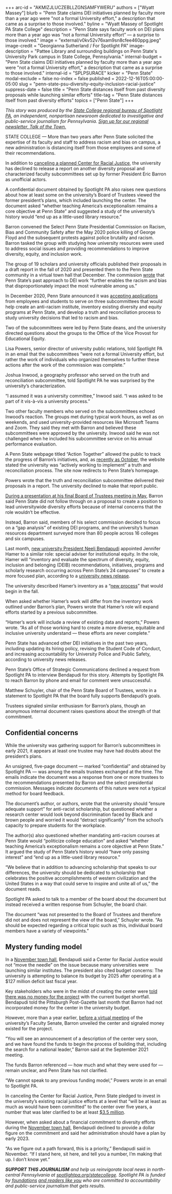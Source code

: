+++
arc-id = "AKMIZJLUCZEBLLZGNSAMFYWERU"
authors = ["Wyatt Massey"]
blurb = "Penn State claims DEI initiatives planned by faculty more than a year ago were \"not a formal University effort,\" a description that came as a surprise to those involved."
byline = "Wyatt Massey of Spotlight PA State College"
description = "Penn State says faculty work on DEI plans more than a year ago was “not a formal University effort” — a surprise to those involved."
image = "external/v0kv52v76xam9sn8cfee460ppg.jpeg"
image-credit = "Georgianna Sutherland / For Spotlight PA"
image-description = "Pattee Library and surrounding buildings on Penn State's University Park campus in State College, Pennsylvania."
internal-budget = "Penn State claims DEI initiatives planned by faculty more than a year ago were \"not a formal University effort,\" a description that came as a surprise to those involved."
internal-id = "SPLPSURACE"
kicker = "Penn State"
modal-exclude = false
no-index = false
published = 2022-12-16T05:00:00-05:00
slug = "penn-state-psu-diversity-equity-inclusion-racial-justice"
suppress-date = false
title = "Penn State distances itself from past diversity proposals while launching similar efforts"
title-tag = "Penn State distances itself from past diversity efforts"
topics = ["Penn State"]
+++

<i>This story was produced by the </i><a href="https://www.spotlightpa.org/statecollege"><i>State College regional bureau of Spotlight PA</i></a><i>, an independent, nonpartisan newsroom dedicated to investigative and public-service journalism for Pennsylvania. </i><a href="https://www.spotlightpa.org/newsletters/talkofthetown"><i>Sign up for our regional newsletter, Talk of the Town.</i></a>

STATE COLLEGE — More than two years after Penn State solicited the expertise of its faculty and staff to address racism and bias on campus, a new administration is distancing itself from those employees and some of their recommendations.

In addition to <a href="https://www.spotlightpa.org/statecollege/2022/10/penn-state-psu-center-racial-justice-bendapudi/">canceling a planned Center for Racial Justice</a>, the university has declined to release a report on another diversity proposal and characterized faculty subcommittees set up by former President Eric Barron as unofficial actors.

A confidential document obtained by Spotlight PA also raises new questions about how at least some on the university’s Board of Trustees viewed the former president’s plans, which included launching the center. The document asked “whether teaching America’s exceptionalism remains a core objective at Penn State” and suggested a study of the university’s history would “end up as a little-used library resource.”

<script src="https://www.spotlightpa.org/embed.js" async></script><div data-spl-embed-version="1" data-spl-src="https://www.spotlightpa.org/embeds/newsletter/?cta=Sign%20up%20for%20our%20new%20regional%20newsletter%2C%20%3Cb%3ETalk%20of%20the%20Town%3C%2Fb%3E%2C%20and%20get%20all%20the%20news%20and%20notes%20from%20State%20College%20and%20north-central%20PA.&button=Sign%20Up%20Now&preselect=state_college&eyebrow=DON'T%20MISS%20A%20BEAT"></div>

Barron convened the Select Penn State Presidential Commission on Racism, Bias and Community Safety after the May 2020 police killing of George Floyd and the subsequent protests against police brutality and racism. Barron tasked the group with studying how university resources were used to address social issues and providing recommendations to improve diversity, equity, and inclusion work.

The group of 19 scholars and university officials published their proposals in a draft report in the fall of 2020 and presented them to the Penn State community in a virtual town hall that December. The commission <a href="https://www.dept.psu.edu/ur/newsdocuments/Draft_Report-Select_Penn_State_Presidential_Commission_on_Racism_Bias_and_Community_Safety.pdf">wrote</a> that Penn State’s past approach to DEI work “further enables the racism and bias that disproportionately impact the most vulnerable among us.”

In December 2020, Penn State announced it was <a href="https://www.psu.edu/news/administration/story/commission-racism-bias-community-safety-search-experts-contributors/">accepting applications</a> from employees and students to serve on three subcommittees that would help create an anti-racism institute, inventory existing diversity and equity programs at Penn State, and develop a truth and reconciliation process to study university decisions that led to racism and bias.

Two of the subcommittees were led by Penn State deans, and the university directed questions about the groups to the Office of the Vice Provost for Educational Equity.

Lisa Powers, senior director of university public relations, told Spotlight PA in an email that the subcommittees “were not a formal University effort, but rather the work of individuals who organized themselves to further these actions after the work of the commission was complete.”

Joshua Inwood, a geography professor who served on the truth and reconciliation subcommittee, told Spotlight PA he was surprised by the university’s characterization.

“I assumed it was a university committee,” Inwood said. “I was asked to be part of it vis-à-vis a university process.”

Two other faculty members who served on the subcommittees echoed Inwood’s reaction. The groups met during typical work hours, as well as on weekends, and used university-provided resources like Microsoft Teams and Zoom. They said they met with Barron and believed these subcommittees were approved by the university. Inwood said he was not challenged when he included his subcommittee service on his annual performance evaluation.

A Penn State webpage titled “Action Together” allowed the public to track the progress of Barron’s initiatives, and, as <a href="https://web.archive.org/web/20221028142543/https://actiontogether.psu.edu/ongoing-initiatives">recently as October</a>, the website stated the university was “actively working to implement” a truth and reconciliation process. The site now redirects to Penn State’s homepage.

Powers wrote that the truth and reconciliation subcommittee delivered their proposals in a report. The university declined to make that report public.

<a href="https://psu.mediaspace.kaltura.com/media/May+6+2022+Public+BOT/1_94ptjghd">During a presentation at his final Board of Trustees meeting in May</a>, Barron said Penn State did not follow through on a proposal to create a position to lead universitywide diversity efforts because of internal concerns that the role wouldn’t be effective.

Instead, Barron said, members of his select commission decided to focus on a “gap analysis” of existing DEI programs, and the university’s human resources department surveyed more than 80 people across 16 colleges and six campuses.

Last month, <a href="https://www.spotlightpa.org/statecollege/2022/11/penn-state-president-bendapudi-profile/">new university President Neeli Bendapudi</a> appointed Jennifer Hamer to a similar role: special adviser for institutional equity. In the role, Hamer will “inventory and evaluate the spectrum of diversity, equity, inclusion and belonging (DEIB) recommendations, initiatives, programs and scholarly research occurring across Penn State’s 24 campuses” to create a more focused plan, according to a <a href="https://www.psu.edu/news/administration/story/jennifer-hamer-named-special-adviser-institutional-equity/">university news release</a>.

The university described Hamer’s inventory as a “<a href="https://www.psu.edu/news/administration/story/penn-state-inventory-evaluate-and-enhance-existing-deib-programs-efforts/">new process</a>” that would begin in the fall.

When asked whether Hamer’s work will differ from the inventory work outlined under Barron’s plan, Powers wrote that Hamer’s role will expand efforts started by a previous subcommittee.

“Hamer’s work will include a review of existing data and reports,” Powers wrote. “As all of those working hard to create a more diverse, equitable and inclusive university understand — these efforts are never complete.”

Penn State has advanced other DEI initiatives in the past two years, including updating its hiring policy, revising the Student Code of Conduct, and increasing accountability for University Police and Public Safety, according to university news releases.

Penn State’s Office of Strategic Communications declined a request from Spotlight PA to interview Bendapudi for this story. Attempts by Spotlight PA to reach Barron by phone and email for comment were unsuccessful.

<script src="https://www.spotlightpa.org/embed.js" async></script><div data-spl-embed-version="1" data-spl-src="https://www.spotlightpa.org/embeds/donate/"></div>

Matthew Schuyler, chair of the Penn State Board of Trustees, wrote in a statement to Spotlight PA that the board fully supports Bendapudi’s goals.

Trustees signaled similar enthusiasm for Barron’s plans, though an anonymous internal document raises questions about the strength of that commitment.

## Confidential concerns

While the university was gathering support for Barron’s subcommittees in early 2021, it appears at least one trustee may have had doubts about the president’s plans.

An unsigned, five-page document — marked “confidential” and obtained by Spotlight PA — was among the emails trustees exchanged at the time. The emails indicate the document was a response from one or more trustees to the recommendations presented by Barron and the select presidential commission. Messages indicate documents of this nature were not a typical method for board feedback.

The document’s author, or authors, wrote that the university should “ensure adequate support” for anti-racist scholarship, but questioned whether a research center would look beyond discrimination faced by Black and brown people and worried it would “detract significantly” from the school’s capacity to prepare students for the workplace.

The author(s) also questioned whether mandating anti-racism courses at Penn State would “politicize college education” and asked “whether teaching America’s exceptionalism remains a core objective at Penn State.” It argued the study of Penn State’s history would “have only passing interest” and “end up as a little-used library resource.”

“We believe that in addition to advancing scholarship that speaks to our differences, the university should be dedicated to scholarship that celebrates the positive accomplishments of western civilization and the United States in a way that could serve to inspire and unite all of us,” the document reads.

Spotlight PA asked to talk to a member of the board about the document but instead received a written response from Schuyler, the board chair.

The document “was not presented to the Board of Trustees and therefore did not and does not represent the view of the board,” Schuyler wrote. “As should be expected regarding a critical topic such as this, individual board members have a variety of viewpoints.”

## Mystery funding model

In a <a href="https://vimeo.com/772604044/8e14ff1e20?embedded=true&source=video_title&owner=12944121">November town hall</a>, Bendapudi said a Center for Racial Justice would not “move the needle” on the issue because many universities were launching similar institutes. The president also cited budget concerns: The university is attempting to balance its budget by 2025 after operating at a $127 million deficit last fiscal year.

Key stakeholders who were in the midst of creating the center were <a href="https://www.spotlightpa.org/statecollege/2022/10/penn-state-psu-center-racial-justice-bendapudi/">told there was no money for the project</a> with the current budget shortfall. Bendapudi told the Pittsburgh Post-Gazette last month that Barron had not incorporated money for the center in the university budget.

However, more than a year earlier, <a href="https://cpb-us-e1.wpmucdn.com/sites.psu.edu/dist/a/13525/files/2021/10/record_-091421.pdf">before a virtual meeting</a> of the university’s Faculty Senate, Barron unveiled the center and signaled money existed for the project.

“You will see an announcement of a description of the center very soon, and we have found the funds to begin the process of building that, including the search for a national leader,” Barron said at the September 2021 meeting.

The funds Barron referenced — how much and what they were used for — remain unclear, and Penn State has not clarified.

“We cannot speak to any previous funding model,” Powers wrote in an email to Spotlight PA.

<script src="https://www.spotlightpa.org/embed.js" async></script><div data-spl-embed-version="1" data-spl-src="https://www.spotlightpa.org/embeds/tips/?tip_text=Do%20you%20have%20a%20tip%20about%20Penn%20State%3F%20We%20want%20to%20hear%20from%20you."></div>

In canceling the Center for Racial Justice, Penn State pledged to invest in the university’s existing racial justice efforts at a level that “will be at least as much as would have been committed” to the center over five years, a number that was later clarified to be at least <a href="https://www.spotlightpa.org/statecollege/2022/11/penn-state-university-psu-racial-justice-proud-boys-protest/">$3.5 million</a>.

However, when asked about a financial commitment to diversity efforts during the <a href="https://vimeo.com/772604044/8e14ff1e20?embedded=true&source=video_title&owner=12944121">November town hall</a>, Bendapudi declined to provide a dollar figure on the commitment and said her administration should have a plan by early 2023.

“As we figure out a path forward, this is a priority,” Bendapudi said in November. “If I stand here, sit here, and tell you a number, I’m making that up. I don’t know yet.”

<i><b>SUPPORT THIS JOURNALISM</b></i><i> and help us reinvigorate local news in north-central Pennsylvania at </i><a href="https://checkout.fundjournalism.org/memberform?org_id=spotlightpa&campaign=7015G0000013pUYQAY&utm_source=www.spotlightpa.org&utm_medium=statecollege:section&utm_campaign=statecollege:main"><i>spotlightpa.org/statecollege</i></a><i>. Spotlight PA is funded by </i><a href="https://www.spotlightpa.org/support"><i>foundations</i></a><i> </i><a href="https://www.spotlightpa.org/support"><i>and readers like you</i></a><i> who are committed to accountability and public-service journalism that gets results.</i>
